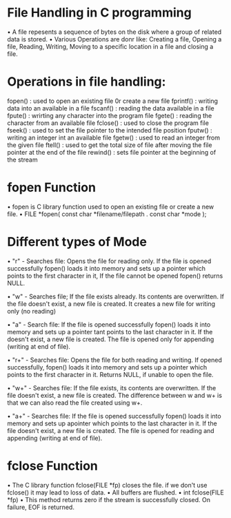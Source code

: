 # File Handling in C programming

• A file repesents a sequence of bytes on the disk where a group of related data is stored.
• Various Operations are donr like: Creating a file, Opening a file, Reading, Writing, Moving to a specific location in a file and closing a file.

# Operations in file handling:
fopen() : used to open an existing file 0r create a new file
fprintf() : writing data into an available in a file
fscanf() : reading the data available in a file
fpute() : wrirting any character into the program file
fgete() : reading the character from an available file
fclose() : used to close the program file
fseek() : used to set the file pointer to the intended file position
fputw() : writing an integer int an available file
fgetw() : used to read an integer from the given file
ftell() : used to get the total size of file after moving the file pointer at the end of the file
rewind() : sets file pointer at the beginning of the stream

# fopen Function
• fopen is C library function used to open an existing file or create a new file.
• FILE *fopen( const char *filename/filepath . const char *mode );

# Different types of Mode
• "r" - Searches file: Opens the file for reading only. If the file is opened successfully fopen() loads it into memory and sets up a pointer which points to the first character in it, If the file cannot be opened fopen() returns NULL.

• "w" - Searches file; If the file exists already. Its contents are overwritten. If the file doesn't exist, a new file is created. It creates a new file for writing only (no reading)

• "a" - Search file: If the file is opened successfully fopen() loads it into memory and sets up a pointer tant points to the last character in it. If the doesn't exist, a new file is created. The file is opened only for appending (writing at end of file).

• "r+" - Searches file: Opens the file for both reading and writing. If opened successfully, fopen() loads it into memory and sets up a pointer which points to the first character in it. Returns NULL, if unable to open the file.

• "w+" - Searches file: If the file exists, its contents are overwritten. If the file doesn't exist, a new file is created. The difference between w and w+ is that we can also read the file created using w+.

• "a+" - Searches file: If the file is opened successfully fopen() loads it into memory and sets up apointer which points to the last character in it. If the file doesn't exist, a new file is created. The file is opened for reading and appending (writing at end of file).

# fclose Function

• The C library function fclose(FILE *fp) closes the file. if we don't use fclose() it may lead to loss of data.
• All buffers are flushed.
• int fclose(FILE *fp)
• This method returns zero if the stream is successfully closed. On failure, EOF is returned.